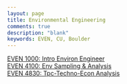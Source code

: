 ```yaml
---
layout: page
title: Environmental Engineering
comments: true
description: "blank"
keywords: EVEN, CU, Boulder
---
```

<body>
<div><a href="../../courses/EVEN-1000">EVEN 1000: Intro Environ Engineer</a></div>
<div><a href="../../courses/EVEN-4100">EVEN 4100: Env Sampling & Analysis</a></div>
<div><a href="../../courses/EVEN-4830">EVEN 4830: Tpc-Techno-Econ Analysis</a></div>
</body>